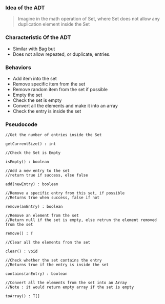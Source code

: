 ### Idea of the ADT

> Imagine in the math operation of Set, where Set does not allow any duplication element inside the Set

### Characteristic Of the ADT
- Similar with Bag but
- Does not allow repeated, or duplicate, entries.

### Behaviors
- Add item into the set
- Remove specific item from the set
- Remove random item from the set if possible
- Empty the set
- Check the set is empty
- Convert all the elements and make it into an array
- Check the entry is inside the set

### Pseudocode

```
//Get the number of entries inside the Set

getCurrentSize() : int

//Check the Set is Empty

isEmpty() : boolean

//Add a new entry to the set
//return true if success, else false

add(newEntry) : boolean

//Remove a specific entry from this set, if possible
//Returns true when success, false if not

remove(anEntry) : boolean

//Remove an element from the set
//Return null if the set is empty, else retrun the element removed from the set

remove() : T

//Clear all the elements from the set

clear() : void

//Check whether the set contains the entry
//Returns true if the entry is inside the set

contains(anEntry) : boolean

//Convert all the elements from the set into an Array
//Note : it would return empty array if the set is empty

toArray() : T[]

```


